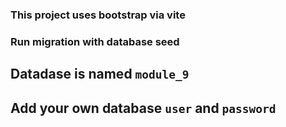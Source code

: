 ### This project uses bootstrap via vite
### Run migration with database seed
## Datadase is named `module_9`
## Add your own database `user` and `password`